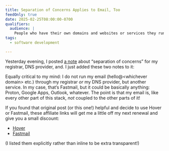 ```yaml
---
title: Separation of Concerns Applies to Email, Too
feedOnly: true
date: 2025-02-25T08:00:00-0700
qualifiers:
  audience: |
    People who have their own domains and websites or services they run on them.
tags:
  - software development

---
```


Yesterday evening, I posted [a note][prev] about “separation of concerns” for my registrar, <abbr>DNS</abbr> provider, and. I just added these two notes to it:

[prev]: https://v5.chriskrycho.com/notes/separation-of-concerns/

Equally critical to my mind: I do not run my email (hello@\<whichever domain> etc.) through my registrar *or* my <abbr>DNS</abbr> provider, but another service. In my case, that’s Fastmail, but it could be basically anything: Proton, Google Apps, Outlook, whatever. The point is that my email is, like every other part of this stack, *not* coupled to the other parts of it!

If you found that original post (or this one!) helpful and decide to use Hover or Fastmail, these affiliate links will get me a little off my next renewal and give you a small discount:

- [Hover](https://hover-affiliates.pxf.io/chriskrycho)
- [Fastmail](https://join.fastmail.com/4dcac080)

(I listed them explicitly rather than inline to be extra transparent!)
